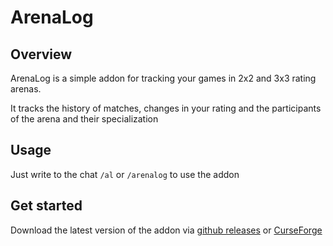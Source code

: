 # ArenaLog

## Overview

ArenaLog is a simple addon for tracking your games in 2x2 and 3x3 rating arenas.

It tracks the history of matches, changes in your rating and the participants of the arena and their specialization

## Usage

Just write to the chat `/al` or `/arenalog` to use the addon

## Get started

Download the latest version of the addon via [github releases](https://github.com/LeonidElkin/ArenaLog/releases) or [CurseForge](https://legacy.curseforge.com/wow/addons/arenalog/files)

